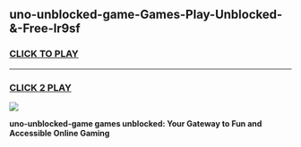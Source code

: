 
## uno-unblocked-game-Games-Play-Unblocked-&-Free-lr9sf
<h3>
<a href="https://premium76.site?title=uno-unblocked-game&ref=24A">CLICK TO PLAY</a></h3>
<hr>

<h3>
<a href="https://premium76.site?title=uno-unblocked-game&ref=24A">CLICK 2 PLAY</a>
  
</h3>

<a href="https://premium76.site?title=uno-unblocked-game&ref=24A"><img src="https://clearcache.store/games.png"></a>


**uno-unblocked-game games unblocked: Your Gateway to Fun and Accessible Online Gaming**
